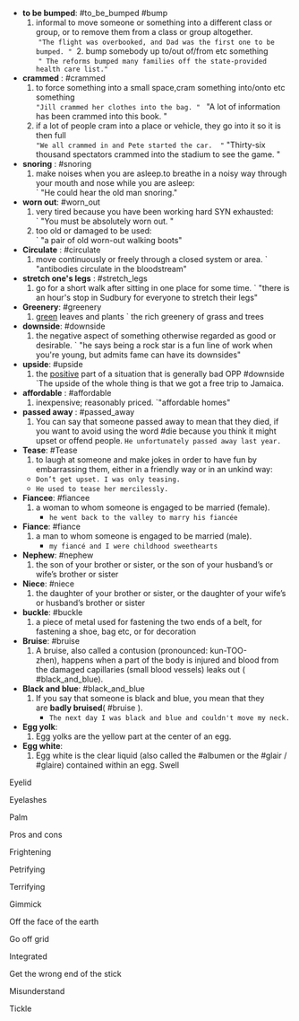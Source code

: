 - **to be bumped**: #to_be_bumped #bump
	1. informal to move someone or something into a different class or group, or to remove them from a class or group altogether.  
		 `"The flight was overbooked, and Dad was the first one to be bumped. "`
	 2. bump somebody up to/out of/from etc something  
		 `" The reforms bumped many families off the state-provided health care list."`
- **crammed** :  #crammed
	1. to force something into a small space,cram something into/onto etc something  
		` "Jill crammed her clothes into the bag. " 
		` "A lot of information has been crammed into this book.  "
	2. if a lot of people cram into a place or vehicle, they go into it so it is then full  
		` "We all crammed in and Pete started the car.  "
		` "Thirty-six thousand spectators crammed into the stadium to see the game.  "
- **snoring** :  #snoring
	1. make noises when you are asleep.to breathe in a noisy way through your mouth and nose while you are asleep:  
		` "He could hear the old man snoring."
- **worn out**: #worn_out
	1. very tired because you have been working hard SYN exhausted:  
		` "You must be absolutely worn out. " 
	2. too old or damaged to be used:  
		` "a pair of old worn-out walking boots"
- **Circulate** :  #circulate
	1. move continuously or freely through a closed system or area.
		` "antibodies circulate in the bloodstream"
- **stretch one's legs** : #stretch_legs
	1. go for a short walk after sitting in one place for some time.
	` "there is an hour's stop in Sudbury for everyone to stretch their legs"
- **Greenery**: #greenery
	1. [green](https://www.ldoceonline.com/dictionary/green "green") leaves and plants
		` the rich greenery of grass and trees
- **downside**: #downside
	1. the negative aspect of something otherwise regarded as good or desirable.
		` "he says being a rock star is a fun line of work when you're young, but admits fame can have its downsides"
- **upside**: #upside
	1. the [positive](https://www.ldoceonline.com/dictionary/positive "positive") part of a situation that is generally bad OPP #downside 
		`The upside of the whole thing is that we got a free trip to Jamaica.
- **affordable** : #affordable
	1. inexpensive; reasonably priced.
        `"affordable homes"
- **passed away** : #passed_away 
	1. You can say that someone passed away to mean that they died, if you want to avoid using the word #die because you think it might upset or offend people.
		`He unfortunately passed away last year.`
- **Tease**: #Tease 
	1. to laugh at someone and make jokes in order to have fun by embarrassing them, either in a friendly way or in an unkind way: 
	- `Don’t get upset. I was only teasing.`
	- `He used to tease her mercilessly.`
- **Fiancee**: #fiancee
	1. a woman to whom someone is engaged to be married (female).
		- `he went back to the valley to marry his fiancée`
- **Fiance**: #fiance
	1. a man to whom someone is engaged to be married (male).
		- `my fiancé and I were childhood sweethearts`
- **Nephew**: #nephew
	1. the son of your brother or sister, or the son of your husband’s or wife’s brother or sister
- **Niece**: #niece
	1. the daughter of your brother or sister, or the daughter of your wife’s or husband’s brother or sister
- **buckle**: #buckle
	1. a piece of metal used for fastening the two ends of a belt, for fastening a shoe, bag etc, or for decoration
- **Bruise**: #bruise
	1. A bruise, also called a contusion (pronounced: kun-TOO-zhen), happens when a part of the body is injured and blood from the damaged capillaries (small blood vessels) leaks out ( #black_and_blue). 
- **Black and blue**: #black_and_blue
	1. If you say that someone is black and blue, you mean that they are **badly bruised**( #bruise ). 
		- `The next day I was black and blue and couldn't move my neck.`
- **Egg yolk**:
	1. Egg yolks are the yellow part at the center of an egg.
- **Egg white**:
	1. Egg white is the clear liquid (also called the #albumen or the #glair / #glaire) contained within an egg.
Swell

Eyelid

Eyelashes

Palm

Pros and cons

Frightening

Petrifying

Terrifying

Gimmick

Off the face of the earth

Go off grid

Integrated

Get the wrong end of the stick

Misunderstand

Tickle



